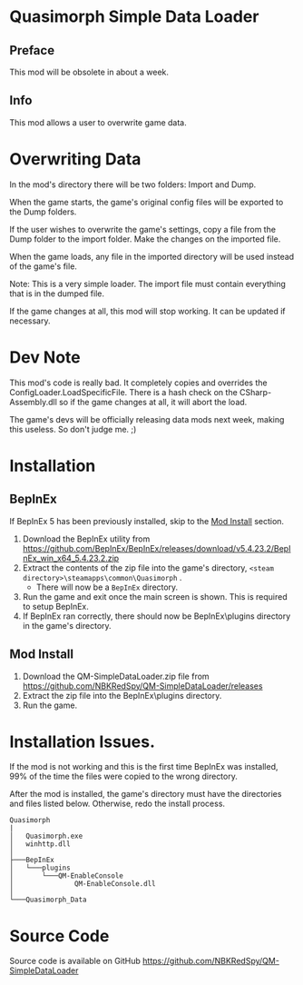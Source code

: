 # Quasimorph Simple Data Loader

## Preface
This mod will be obsolete in about a week.

## Info

This mod allows a user to overwrite game data.


# Overwriting Data
In the mod's directory there will be two folders: Import and Dump.

When the game starts, the game's original config files will be exported to the Dump folders.

If the user wishes to overwrite the game's settings, copy a file from the Dump folder to the import folder.  Make the changes on the imported file.

When the game loads, any file in the imported directory will be used instead of the game's file.

Note: This is a very simple loader.  The import file must contain everything that is in the dumped file.

If the game changes at all, this mod will stop working.  It can be updated if necessary.

# Dev Note
This mod's code is really bad.  It completely copies and overrides the ConfigLoader.LoadSpecificFile.
There is a hash check on the CSharp-Assembly.dll so if the game changes at all, it will abort the load.

The game's devs will be officially releasing data mods next week, making this useless. So don't judge me. ;)

# Installation

## BepInEx

If BepInEx 5 has been previously installed, skip to the [Mod Install](#mod-install) section.

1. Download the BepInEx utility from https://github.com/BepInEx/BepInEx/releases/download/v5.4.23.2/BepInEx_win_x64_5.4.23.2.zip
2. Extract the contents of the zip file into the game's directory, ```<steam directory>\steamapps\common\Quasimorph``` .
    - There will now be a ``BepInEx`` directory.
3. Run the game and exit once the main screen is shown.  This is required to setup BepInEx.
4. If BepInEx ran correctly, there should now be BepInEx\plugins directory in the game's directory.

## Mod Install
1. Download the QM-SimpleDataLoader.zip file from https://github.com/NBKRedSpy/QM-SimpleDataLoader/releases
2. Extract the zip file into the BepInEx\plugins directory.
3. Run the game.


# Installation Issues.

If the mod is not working and this is the first time BepInEx was installed, 99% of the time the files were copied to the wrong directory.

After the mod is installed, the game's directory must have the directories and files listed below.  Otherwise, redo the install process.

```
Quasimorph
|
│   Quasimorph.exe
│   winhttp.dll
│   
├───BepInEx
│   └───plugins
│       └───QM-EnableConsole
│               QM-EnableConsole.dll
│               
└───Quasimorph_Data
```


# Source Code
Source code is available on GitHub https://github.com/NBKRedSpy/QM-SimpleDataLoader
